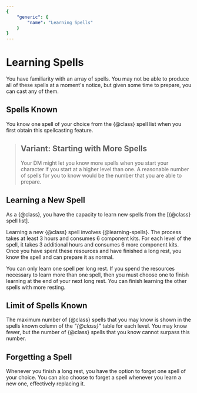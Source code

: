 ```yaml
---
{
	"generic": {
		"name": "Learning Spells"
	}
}
---
```

# Learning Spells
You have familiarity with an array of spells.
You may not be able to produce all of these spells at a moment's notice, but given some time to prepare, you can cast any of them.

## Spells Known
You know one spell of your choice from the {@class} spell list when you first obtain this spellcasting feature.

> ## Variant: Starting with More Spells
> Your DM might let you know more spells when you start your character if you start at a higher level than one.
> A reasonable number of spells for you to know would be the number that you are able to prepare.

## Learning a New Spell
As a {@class}, you have the capacity to learn new spells from the [{@class} spell list].

Learning a new {@class} spell involves {@learning-spells}.
The process takes at least 3 hours and consumes 6 component kits.
For each level of the spell, it takes 3 additional hours and consumes 6 more component kits.
Once you have spent these resources and have finished a long rest, you know the spell and can prepare it as normal.

You can only learn one spell per long rest.
If you spend the resources necessary to learn more than one spell, then you must choose one to finish learning at the end of your next long rest.
You can finish learning the other spells with more resting.

## Limit of Spells Known
The maximum number of {@class} spells that you may know is shown in the spells known column of the *"{@class}"* table for each level.
You may know fewer, but the number of {@class} spells that you know cannot surpass this number.

## Forgetting a Spell
Whenever you finish a long rest, you have the option to forget one spell of your choice.
You can also choose to forget a spell whenever you learn a new one, effectively replacing it.

[the {@class} spell list]: #
